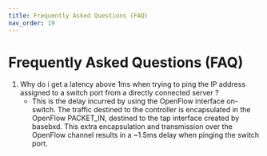 ```yaml
---
title: Frequently Asked Questions (FAQ)
nav_order: 19
---
```

# Frequently Asked Questions (FAQ)

1. Why do i get a latency above 1ms when trying to ping the IP address assigned to a switch port from a directly connected server ?
   - This is the delay incurred by using the OpenFlow interface on-switch. The traffic destined to the controller is encapsulated in the OpenFlow PACKET_IN, destined to the tap interface created by basebxd. This extra encapsulation and transmission over the OpenFlow channel results in a ~1.5ms delay when pinging the switch port. 
